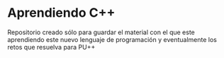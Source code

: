 # Aprendiendo C++ 

Repositorio creado sólo para guardar el material con el que este aprendiendo este nuevo lenguaje de programación y eventualmente los retos que resuelva para PU++
